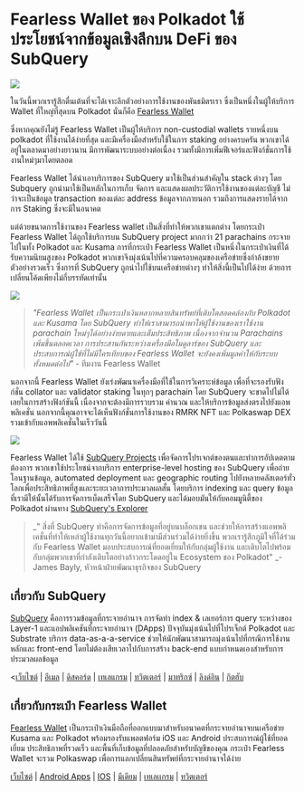 # Fearless Wallet ของ Polkadot ใช้ประโยชน์จากข้อมูลเชิงลึกบน DeFi ของ SubQuery

![](https://miro.medium.com/max/1400/1*HcPJ-5hy6WZrLhkuL6P2BA.png)

ในวันนี้พวกเรารู้สึกตื่นเต้นที่จะได้เจาะลึกตัวอย่างการใช้งานของพันธมิตรเรา ซึ่งเป็นหนึ่งในผู้ให้บริการ Wallet ที่ใหญ่ที่สุดบน Polkadot นั่นก็คือ [Fearless Wallet](https://fearlesswallet.io/)

ซึ่งหากคุณยังไม่รู้ Fearless Wallet เป็นผู้ให้บริการ non-custodial wallets รายหนึ่งบน polkadot ที่ใช้งานได้ง่ายที่สุด และมีเครื่องมือสำหรับใช้ในการ staking อย่างครบครัน พวกเขาได้อยู่ในตลาดมาอย่างยาวนาน มีการพัฒนาระบบอย่างต่อเนื่อง รวมทั้งมีการเพิ่มฟีเจอร์และฟังก์ชั่นการใช้งานใหม่ๆมาโดยตลอด

Fearless Wallet ได้นำเอาบริการของ SubQuery มาใช้เป็นส่วนสำคัญใน stack ต่างๆ โดย Subquery ถูกนำมาใช้เป็นหลักในการเก็บ จัดการ และแสดงผลประวัติการใช้งานของแต่ละบัญชี ไม่ว่าจะเป็นข้อมูล transaction ของแต่ละ address ข้อมูลจากภายนอก รวมถึงการแสดงรายได้จากการ Staking ซึ่งจะมีในอนาคต

แต่ด้วยขนาดการใช้งานของ Fearless wallet เป็นสิ่งที่ทำให้พวกเขาแตกต่าง โดยกระเป๋า Fearless Wallet ได้ถูกใช้บริการบน SubQuery project มากกว่า 21 parachains กระจายไปในทั้ง Polkadot และ Kusama การที่กระเป๋า Fearless Wallet เป็นหนึ่งในกระเป๋าเงินที่ได้รับความนิยมสูงของ Polkadot พวกเขาจึงมุ่งเน้นไปที่ความครอบคลุมของเครือข่ายซึ่งกำล้งขยายตัวอย่างรวดเร็ว ซึ่งการที่ SubQuery ถูกนำไปใช้บนเครือข่ายต่างๆ ทำให้สิ่งนี้เป็นไปได้ง่าย ด้วยการเปลี่ยนโค้ดเพียงไม่กี่บรรทัดเท่านั้น

![](https://miro.medium.com/max/1400/1*5D3J7-_HC2tAP05oOlV5yw.png)

> _"Fearless Wallet เป็นกระเป๋าเงินหลากหลายสินทรัพย์ที่เติบโตสอดคล้องกับ Polkadot และ Kusama โดย SubQuery ทำให้เราสามารถนำพาให้ผู้ใช้งานของเราใช้งาน parachain ใหม่ๆได้อย่างง่ายดายและเต็มประสิทธิภาพ เนื่องจากจำนวน Parachains เพิ่มขึ้นตลอดเวลา การประสานกันระหว่างเครื่องมือโมดูลาร์ของ SubQuery และประสบการณ์ผู้ใช้ที่ไม่มีใครเทียบของ Fearless Wallet จะยังคงเพิ่มมูลค่าให้กับระบบทั้งหมดต่อไป"_ - ทีมงาน Fearless Wallet

นอกจากนี้ Fearless Wallet ยังเร่งพัฒนาเครื่องมือที่ใช้ในการวิเคราะห์ข้อมูล เพื่อที่จะรองรับฟังก์ชั่น collator และ validator staking ในทุกๆ parachain โดย SubQuery จะขาดไปไม่ได้เลยในการสร้างฟังก์ชันนี้ เนื่องจากจะต้องมีการรวบรวม คำนวณ และให้บริการข้อมูลส่งตรงไปยังแอพพลิเคชั่น นอกจากนี้คุณอาจจะได้เห็นฟังก์ชั่นการใช้งานของ RMRK NFT และ Polkaswap DEX รวมเข้ากับแอพพลิเคชั่นในเร็ววันนี้

![](https://miro.medium.com/max/1400/1*3X7m4-m0NJ3xQ44UKZB7tw.png)

Fearless Wallet ได้ใช้ [SubQuery Projects](https://project.subquery.network/) เพื่อจัดการโปรเจกต์ของตนและทำการอัปเดตตามต้องการ พวกเขาใช้ประโยชน์จากบริการ enterprise-level hosting ของ SubQuery เพื่อถ่ายโอนฐานข้อมูล, automated deployment และ geographic routing ไปยังหลายคลัสเตอร์ทั่วโลกเพื่อประสิทธิภาพที่สูงและระยะเวลาการประมวลผลสั้น โดยบริการ indexing และ query ข้อมูลที่เรามีให้นั้นได้รับการจัดการเบ็ดเสร็จโดย SubQuery และได้มอบมันให้กับคอมมูนิตี้ของ Polkadot ผ่านทาง [SubQuery's Explorer](https://explorer.subquery.network/)

> _" สิ่งที่ SubQuery ทำคือการจัดการข้อมูลที่อยู่บนบล็อกเชน และช่วยให้การสร้างแอพพลิเคชั่นที่ทำให้เหล่าผู้ใช้งานทุกวันนี้อยากเข้ามามีส่วนร่วมได้ง่ายยิ่งขึ้น พวกเรารู้สึกภูมิใจที่ได้ร่วมกับ Fearless Wallet มอบประสบการณ์ที่ยอดเยี่ยมให้กับกลุ่มผู้ใช้งาน และเติบโตไปพร้อมกับกลุ่มพวกเขาที่กำลังเติบโตอย่างก้าวกระโดดอยู่ใน Ecosystem ของ Polkadot" _- James Bayly, หัวหน้าฝ่ายพัฒนาธุรกิจของ SubQuery

## เกี่ยวกับ SubQuery

[SubQuery](https://subquery.network/) คือการรวมข้อมูลที่กระจายอำนาจ การจัดทำ index & เลเยอร์การ query ระหว่างของ Layer-1 และแอปพลิเคชันที่กระจายอำนาจ (DApps) ปัจจุบันมุ่งเน้นไปที่โปรเจ็กต์ Polkadot และ Substrate บริการ data-as-a-a-service ช่วยให้นักพัฒนาสามารถมุ่งเน้นไปที่กรณีการใช้งานหลักและ front-end โดยไม่ต้องเสียเวลาไปกับการสร้าง back-end แบบกำหนดเองสำหรับการประมวลผลข้อมูล

<[เว็บไซต์](https://subquery.network/) | [อีเมล](hello@subquery.network) | [ดิสคอร์ด](https://discord.com/invite/78zg8aBSMG) | [เทเลแกรม](https://t.me/subquerynetwork) | [ทวิตเตอร์](https://twitter.com/subquerynetwork) | [มาทริกซ์](https://matrix.to/#/#subquery:matrix.org) | [ลิงด์อิน](https://www.linkedin.com/company/subquery) | [กิตฮับ](https://www.youtube.com/channel/UCi1a6NUUjegcLHDFLr7CqLw)

## เกี่ยวกับกระเป๋า Fearless Wallet

[Fearless Wallet](https://fearlesswallet.io/) เป็นกระเป๋าเงินมือถือที่ออกแบบมาสำหรับอนาคตที่กระจายอำนาจบนเครือข่าย Kusama และ Polkadot พร้อมรองรับแพลตฟอร์ม iOS และ Android ประสบการณ์ผู้ใช้ที่ยอดเยี่ยม ประสิทธิภาพที่รวดเร็ว และพื้นที่เก็บข้อมูลที่ปลอดภัยสำหรับบัญชีของคุณ กระเป๋า Fearless Wallet จะรวม Polkaswap เพื่อการแลกเปลี่ยนสินทรัพย์ที่กระจายอำนาจได้ง่าย

[เว็บไซต์](https://fearlesswallet.io/) | [Android Apps](https://play.google.com/store/apps/details?id=jp.co.soramitsu.fearless) | [IOS](https://apps.apple.com/us/app/fearless-wallet/id1537251089) | [มีเดียม](https://medium.com/fearlesswallet/) | [เทเลเเกรม](https://t.me/fearlesswallet) | [ทวิตเตอร์](https://twitter.com/FearlessWallet)
